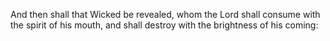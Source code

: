 And then shall that Wicked be revealed, whom the Lord shall consume with the spirit of his mouth, and shall destroy with the brightness of his coming:
